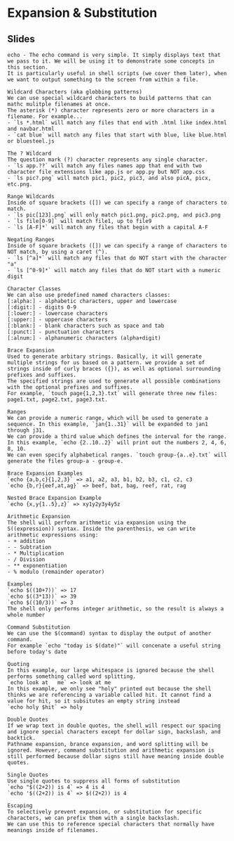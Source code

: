 # Expansion & Substitution

## Slides 
	echo - The echo command is very simple. It simply displays text that we pass to it. We will be using it to demonstrate some concepts in this section. 
	It is particularly useful in shell scripts (we cover them later), when we want to output something to the screen from within a file.

	Wildcard Characters (aka globbing patterns)
	We can use special wildcard characters to build patterns that can mathc mulitple filenames at once.
	The asterisk (*) character represents zero or more characters in a filename. For example...
	- `ls *.html` will match any files that end with .html like index.html and navbar.html
	- `cat blue` will match any files that start with blue, like blue.html or bluesteel.js

	The ? Wildcard
	The question mark (?) character represents any single character.
	- `ls app.??` will match any files names app that end with two character file extensions like app.js or app.py but NOT app.css
	- `ls pic?.png` will match pic1, pic2, pic3, and also picA, picx, etc.png.

	Range Wildcards
	Inside of square brackets ([]) we can specify a range of characters to match.
	- `ls pic[123].png` will only match pic1.png, pic2.png, and pic3.png
	- `ls file[0-9]` will match file1, up to file9
	- `ls [A-F]*` will match any files that begin with a capital A-F 

	Negating Ranges
	Inside of square brackets ([]) we can specify a range of characters to NOT match, by using a caret (^).
	- `ls [^a]*` will match any files that do NOT start with the character "a"
	- `ls [^0-9]*` will match any files that do NOT start with a numeric digit

	Character Classes
	We can also use predefined named characters classes:
	[:alpha:] - alphabetic characters, upper and lowercase
	[:digit:] - digits 0-9
	[:lower:] - lowercase characters
	[:upper:] - uppercase characters
	[:blank:] - blank characters such as space and tab
	[:punct:] - punctuation characters
	[:alnum:] - alphanumeric characters (alpha+digit)

	Brace Expansion
	Used to generate arbitary strings. Basically, it will generate multiple strings for us based on a pattern. we provide a set of strings inside of curly braces ({}), as well as optional surrounding prefixes and suffixes.
	The specified strings are used to generate all possible combinations with the optional prefixes and suffixes.
	For example, `touch page{1,2,3}.txt` will generate three new files: page1.txt, page2.txt, page3.txt.
	
	Ranges
	We can provide a numeric range, which will be used to generate a sequence. In this example, `jan{1..31}` will be expanded to jan1 through j31.
	We can provide a third value which defines the interval for the range. In this example, `echo {2..10..2}` will print out the numbers 2, 4, 6, 8, 10.
	We can even specify alphabetical ranges. `touch group-{a..e}.txt` will generate the files group-a - group-e.

	Brace Expansion Examples
	`echo {a,b,c}{1,2,3}` => a1, a2, a3, b1, b2, b3, c1, c2, c3
	`echo {b,r}{eef,at,ag}` => beef, bat, bag, reef, rat, rag
	
	Nested Brace Expansion Example
	`echo {x,y{1..5},z}` => xy1y2y3y4y5z

	Arithmetic Expansion
	The shell will perform arithmetic via expansion using the S((expression)) syntax. Inside the parenthesis, we can write arithmetic expressions using: 
	- + addition
	- - Subtration
	- * Multiplication
	- / Division
	- ** exponentiation
	- % modulo (remainder operator)
	
	Examples
	`echo $((10+7))` => 17
	`echo $((3*13))` => 39
	`echo $((10/3))` => 3
	The shell only performs integer arithmetic, so the result is always a whole number

	Command Substitution
	We can use the $(command) syntax to display the output of another command.
	For example `echo "today is $(date)"` will concenate a useful string before today's date

	Quoting
	In this example, our large whitespace is ignored because the shell performs something called word splitting.
	`echo look at	me` => look at me
	In this example, we only see "holy" printed out because the shell thinks we are referencing a variable called hit. It cannot find a value for hit, so it subsitutes an empty string instead
	`echo holy $hit` => holy

	Double Quotes
	If we wrap text in double quotes, the shell will respect our spacing and ignore special characters except for dollar sign, backslash, and backtick.
	Pathname expansion, brance expansion, and word splitting will be ignored. However, command substitution and arithmetic expansion is still performed because dollar signs still have meaning inside double quotes.
	
	Single Quotes
	Use single quotes to suppress all forms of substitution
	`echo "$((2+2)) is 4` => 4 is 4
	`echo '$((2+2)) is 4` => $((2+2)) is 4

	Escaping
	To selectively prevent expansion, or substitution for specific characters, we can prefix them with a single backslash.
	We can use this to reference special characters that normally have meanings inside of filenames.
